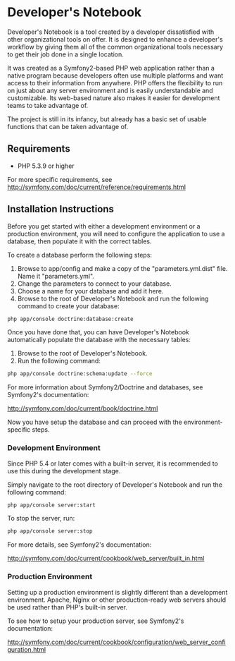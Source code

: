 Developer's Notebook
====================

Developer's Notebook is a tool created by a developer dissatisfied with other organizational tools on offer. It is designed to enhance a developer's workflow by giving them all of the common organizational tools necessary to get their job done in a single location.

It was created as a Symfony2-based PHP web application rather than a native program because developers often use multiple platforms and want access to their information from anywhere. PHP offers the flexibility to run on just about any server environment and is easily understandable and customizable. Its web-based nature also makes it easier for development teams to take advantage of.

The project is still in its infancy, but already has a basic set of usable functions that can be taken advantage of.


Requirements
------------

- PHP 5.3.9 or higher

For more specific requirements, see http://symfony.com/doc/current/reference/requirements.html

Installation Instructions
-------------------------

Before you get started with either a development environment or a production environment, you will need to configure the application to use a database, then populate it with the correct tables.

To create a database perform the following steps:

1. Browse to app/config and make a copy of the "parameters.yml.dist" file. Name it "parameters.yml".
2. Change the parameters to connect to your database.
3. Choose a name for your database and add it here.
4. Browse to the root of Developer's Notebook and run the following command to create your database:

```bash
php app/console doctrine:database:create
```

Once you have done that, you can have Developer's Notebook automatically populate the database with the necessary tables:

1. Browse to the root of Developer's Notebook.
2. Run the following command:

```bash
php app/console doctrine:schema:update --force
```

For more information about Symfony2/Doctrine and databases, see Symfony2's documentation:

http://symfony.com/doc/current/book/doctrine.html

Now you have setup the database and can proceed with the environment-specific steps.


### Development Environment

Since PHP 5.4 or later comes with a built-in server, it is recommended to use this during the development stage.

Simply navigate to the root directory of Developer's Notebook and run the following command:

```bash
php app/console server:start
```

To stop the server, run:

```bash
php app/console server:stop
```

For more details, see Symfony2's documentation:

http://symfony.com/doc/current/cookbook/web_server/built_in.html


### Production Environment

Setting up a production environment is slightly different than a development environment. Apache, Nginx or other production-ready web servers should be used rather than PHP's built-in server.

To see how to setup your production server, see Symfony2's documentation:

http://symfony.com/doc/current/cookbook/configuration/web_server_configuration.html